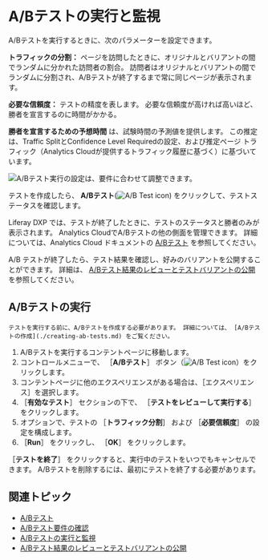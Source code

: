 # A/Bテストの実行と監視

A/Bテストを実行するときに、次のパラメーターを設定できます。

**トラフィックの分割：** ページを訪問したときに、オリジナルとバリアントの間でランダムに分かれた訪問者の割合。 訪問者はオリジナルとバリアントの間でランダムに分割され、A/Bテストが終了するまで常に同じページが表示されます。

**必要な信頼度：** テストの精度を表します。 必要な信頼度が高ければ高いほど、勝者を宣言するのに時間がかかる。

**勝者を宣言するための予想時間** は、試験時間の予測値を提供します。 この推定は、Traffic SplitとConfidence Level Requiredの設定、および推定ページ トラフィック（Analytics Cloudが提供するトラフィック履歴に基づく）に基づいています。

![A/Bテスト実行の設定は、要件に合わせて調整できます。](running-and-monitoring-ab-tests/images/01.png)

テストを作成したら、 **A/Bテスト**(![A/B Test icon](../../../images/icon-ab-testing.png)) をクリックして、テストステータスを確認します。

Liferay DXP では、テストが終了したときに、テストのステータスと勝者のみが表示されます。 Analytics CloudでA/Bテストの他の側面を管理できます。 詳細については、Analytics Cloud ドキュメントの [A/Bテスト](https://learn.liferay.com/analytics-cloud/latest/ja/optimization/a-b-testing.html) を参照してください。

A/B テストが終了したら、テスト結果を確認し、好みのバリアントを公開することができます。 詳細は、 [A/Bテスト結果のレビューとテストバリアントの公開](./reviewing-ab-test-results-and-publishing-test-variants.md) を参照してください。

## A/Bテストの実行

```{note}
テストを実行する前に、A/Bテストを作成する必要があります。 詳細については、 [A/Bテストの作成](./creating-ab-tests.md) をご覧ください。
```

1. A/Bテストを実行するコンテントページに移動します。
1. コントロールメニューで、 ［**A/Bテスト**］ ボタン（![A/B Test icon](../../../images/icon-ab-testing.png)）をクリックします。
1. コンテントページに他のエクスペリエンスがある場合は、［エクスペリエンス］を選択します。
1. ［**有効なテスト**］ セクションの下で、 ［**テストをレビューして実行する**］ をクリックします。
1. オプションで、テストの ［**トラフィック分割**］ および ［**必要信頼度**］ の設定を構成します。
1. ［**Run**］ をクリックし、 ［**OK**］ をクリックします。

［**テストを終了**］ をクリックすると、実行中のテストをいつでもキャンセルできます。 A/Bテストを削除するには、最初にテストを終了する必要があります。

## 関連トピック

- [A/Bテスト](./ab-testing.md)
- [A/Bテスト要件の確認](./verifying-ab-test-requirements.md)
- [A/Bテストの実行と監視](./running-and-monitoring-ab-tests)
- [A/Bテスト結果のレビューとテストバリアントの公開](./reviewing-ab-test-results-and-publishing-test-variants.md)
